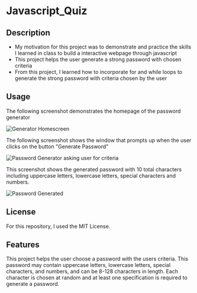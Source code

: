 # Javascript_Quiz

## Description

- My motivation for this project was to demonstrate and practice the skills I learned in class to build a interactive webpage through javascript
- This project helps the user generate a strong password with chosen criteria
- From this project, I learned how to incorporate for and while loops to generate the strong password with criteria chosen by the user

## Usage

The following screenshot demonstrates the homepage of the password generator

![Generator Homescreen](https://user-images.githubusercontent.com/120453099/212822254-79609ed4-d9ef-4844-aa99-67fc2d342485.png)

The following screenshot shows the window that prompts up when the user clicks on the button "Generate Password"

![Password Generator asking user for criteria](https://user-images.githubusercontent.com/120453099/212822370-9b74642a-5b27-407b-ad3c-20d9ead8927f.png)

This screenshot shows the generated password with 10 total characters including uppercase letters, lowercase letters, special characters and numbers.

![Password Generated](https://user-images.githubusercontent.com/120453099/212822488-6f9bdbf1-8f66-4656-80e8-fffdf942b5c9.png)

## License

For this repository, I used the MIT License.

## Features

This project helps the user choose a password with the users criteria. This password may contain uppercase letters, lowercase letters, special characters, and numbers, and can be 8-128 characters in length. Each character is chosen at random and at least one specification is required to generate a password.


